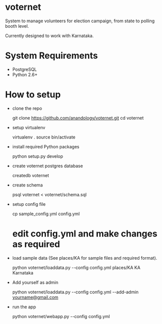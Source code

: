 voternet
========

System to manage volunteers for election campaign, from state to polling booth level.

Currently designed to work with Karnataka.

System Requirements
===================

* PostgreSQL
* Python 2.6+

How to setup
============

* clone the repo

    git clone https://github.com/anandology/voternet.git
    cd voternet

* setup virtualenv

    virtualenv . 
    source bin/activate

* install required Python packages

    python setup.py develop

* create voternet postgres database

    createdb voternet

* create schema

    psql voternet < voternet/schema.sql

* setup config file
    
    cp sample_config.yml config.yml
    # edit config.yml and make changes as required

* load sample data (See places/KA for sample files and required format).

    python voternet/loaddata.py --config config.yml places/KA KA Karnataka

* Add yourself as admin

    python voternet/loaddata.py --config config.yml --add-admin yourname@gmail.com

* run the app

    python voternet/webapp.py --config config.yml
